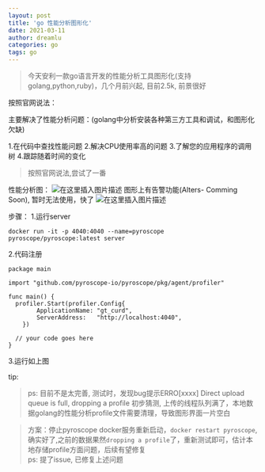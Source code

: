 ```yaml
---
layout: post
title: 'go 性能分析图形化'
date: 2021-03-11
author: dreamlu
categories: go
tags: go
---
```


>  今天安利一款go语言开发的性能分析工具图形化(支持golang,python,ruby)，几个月前兴起, 目前2.5k, 前景很好

按照官网说法：

主要解决了性能分析问题：(golang中分析安装各种第三方工具和调试，和图形化欠缺)

1.在代码中查找性能问题
2.解决CPU使用率高的问题
3.了解您的应用程序的调用树
4.跟踪随着时间的变化
> 按照官网说法,尝试了一番

性能分析图：
![在这里插入图片描述](https://img-blog.csdnimg.cn/20210311172634709.png?x-oss-process=image/watermark,type_ZmFuZ3poZW5naGVpdGk,shadow_10,text_aHR0cHM6Ly9ibG9nLmNzZG4ubmV0L3FxXzM1MjQ0NTI5,size_16,color_FFFFFF,t_70)
图形上有告警功能(Alters- Comming Soon), 暂时无法使用，快了
![在这里插入图片描述](https://img-blog.csdnimg.cn/20210311180553517.png?x-oss-process=image/watermark,type_ZmFuZ3poZW5naGVpdGk,shadow_10,text_aHR0cHM6Ly9ibG9nLmNzZG4ubmV0L3FxXzM1MjQ0NTI5,size_16,color_FFFFFF,t_70)


步骤：
1.运行server
```
docker run -it -p 4040:4040 --name=pyroscope pyroscope/pyroscope:latest server
```

2.代码注册

```
package main

import "github.com/pyroscope-io/pyroscope/pkg/agent/profiler"

func main() {
  profiler.Start(profiler.Config{
        ApplicationName: "gt_curd",
        ServerAddress:   "http://localhost:4040",
    })

  // your code goes here
}
```
3.运行如上图

tip:

> ps: 目前不是太完善, 测试时，发现bug提示ERRO[xxxx] Direct upload queue is full, dropping a profile
> 初步猜测,  上传的线程队列满了，本地数据golang的性能分析profile文件需要清理，导致图形界面一片空白

>方案：停止pyroscope docker服务重新启动，`docker restart pyroscope`, 确实好了,之前的数据果然`dropping a profile`了，重新测试即可，估计本地存储profile方面问题，后续有望修复  
> ps: 提了issue, 已修复上述问题  